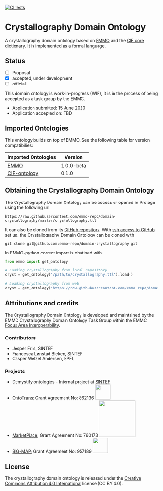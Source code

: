 [![CI tests](https://github.com/emmo-repo/domain-crystallography/workflows/CI%20emmocheck/badge.svg)](https://github.com/emmo-repo/domain-crystallography/actions/)


Crystallography Domain Ontology
===============================
A crystallography domain ontology based on [EMMO][1] and the [CIF core][2] dictionary.
It is implemented as a formal language.


Status
------
- [ ] Proposal
- [X] accepted, under development
- [ ] official

This domain ontology is work-in-progress (WIP), it is in the process
of being accepted as a task group by the EMMC.

* Application submitted: 15 June 2020
* Application accepted on: TBD


Imported Ontologies
-------------------
This ontology builds on top of EMMO. See the following table for version
compatibilies:

| Imported Ontologies | Version           |
| ------------------- | ----------------- |
| [EMMO][1]           | 1.0.0-beta        |
| [CIF-ontology][2]   | 0.1.0             |



Obtaining the Crystallography Domain Ontology
---------------------------------------------
The Crystallography Domain Ontology can be access or opened in Protege
using the following url

    https://raw.githubusercontent.com/emmo-repo/domain-crystallography/master/crystallography.ttl

It can also be cloned from its [GitHub repository][3].  With [ssh
access to GitHub][github-ssh] set up, the Crystallography Domain
Ontology can be cloned with

    git clone git@github.com:emmo-repo/domain-crystallography.git

In EMMO-python correct import is obatined with

```python
from emmo import get_ontology

# Loading crystallography from local repository
cryst = get_ontology('/path/to/crystallography.ttl').load()

# Loading crystallography from web
cryst = get_ontology('https://raw.githubusercontent.com/emmo-repo/domain-crystallography/master/crystallography.ttl').load()
```


Attributions and credits
------------------------
The Crystallography Domain Ontology is developed and maintained by the
[EMMC][EMMC] Crystallography Domain Ontology Task Group within the [EMMC Focus
Area Interoperability][EMMC-interoperability].

### Contributors
- Jesper Friis, SINTEF
- Francesca Lønstad Bleken, SINTEF
- Casper Welzel Andersen, EPFL

### Projects
- Demystify ontologies - Internal project at [SINTEF](www.sintef.no)
- [OntoTrans](https://ontotrans.eu/);
  Grant Agreement No: 862136
  <img src="https://ontotrans.eu/wp-content/uploads/2020/05/ot_logo_rosa_gro%C3%9F.svg" height="50">
- [MarketPlace](https://www.the-marketplace-project.eu/);
  Grant Agreement No: 760173
  <img src="https://www.the-marketplace-project.eu/content/dam/iwm/the-marketplace-project/images/MARKETPLACE_LOGO_300dpi.png" width="120">
- [BIG-MAP](https://www.big-map.eu/);
  Grant Agreement No: 957189
  <img src="https://avatars1.githubusercontent.com/u/72801303?s=200&v=4" height="50">


License
-------
The crystallography domain ontology is released under the [Creative
Commons Attribution 4.0 International](https://creativecommons.org/licenses/by/4.0/legalcode) license (CC BY 4.0).


[1]: https://github.com/emmo-repo/EMMO
[2]: https://github.com/emmo-repo/CIF-ontology
[3]: https://github.com/emmo-repo/domain-crystallography
[github]: https://github.com/
[github-ssh]: https://docs.github.com/en/github/authenticating-to-github/generating-a-new-ssh-key-and-adding-it-to-the-ssh-agent
[EMMC]: https://emmc.eu/
[EMMC-interoperability]: https://emmc.eu/activities/emmc-focus-areas/interoperability
